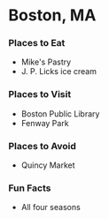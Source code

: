 # Boston, MA

### Places to Eat
- Mike's Pastry
- J. P. Licks ice cream

### Places to Visit
- Boston Public Library
- Fenway Park

### Places to Avoid
- Quincy Market

### Fun Facts
- All four seasons
